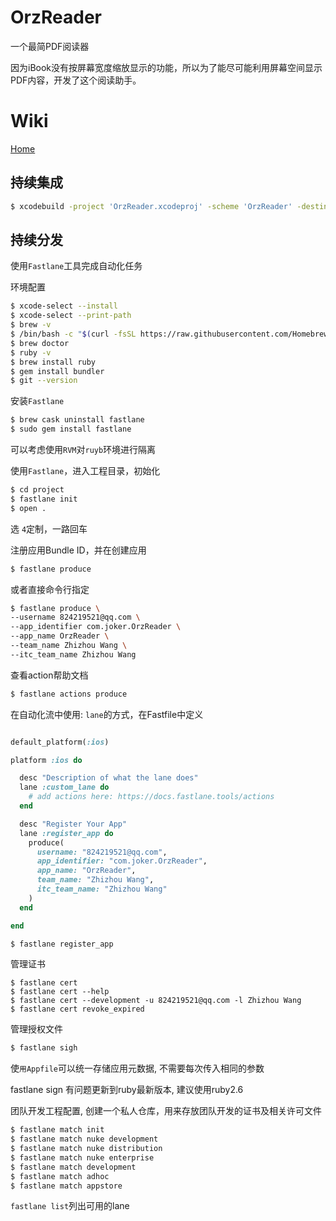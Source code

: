 # OrzReader

一个最简PDF阅读器

因为iBook没有按屏幕宽度缩放显示的功能，所以为了能尽可能利用屏幕空间显示PDF内容，开发了这个阅读助手。

# Wiki

[Home](https://github.com/OrzGeeker/OrzReader/wiki)


## 持续集成

```bash
$ xcodebuild -project 'OrzReader.xcodeproj' -scheme 'OrzReader' -destination 'platform=iOS Simulator,name=iPhone 8' test
```

## 持续分发

使用`Fastlane`工具完成自动化任务


环境配置

```bash
$ xcode-select --install  
$ xcode-select --print-path
$ brew -v
$ /bin/bash -c "$(curl -fsSL https://raw.githubusercontent.com/Homebrew/install/master/install.sh)"
$ brew doctor
$ ruby -v
$ brew install ruby
$ gem install bundler
$ git --version
```

安装`Fastlane`

```bash
$ brew cask uninstall fastlane
$ sudo gem install fastlane
```

可以考虑使用`RVM`对`ruyb`环境进行隔离 

使用`Fastlane`，进入工程目录，初始化

```bash
$ cd project
$ fastlane init
$ open .
```

选 `4`定制，一路回车

注册应用Bundle ID，并在创建应用

```bash
$ fastlane produce
```
或者直接命令行指定

```bash
$ fastlane produce \
--username 824219521@qq.com \
--app_identifier com.joker.OrzReader \
--app_name OrzReader \
--team_name Zhizhou Wang \
--itc_team_name Zhizhou Wang
```
查看action帮助文档

```bash
$ fastlane actions produce
```

在自动化流中使用: `lane`的方式，在Fastfile中定义

```ruby

default_platform(:ios)

platform :ios do

  desc "Description of what the lane does"
  lane :custom_lane do
    # add actions here: https://docs.fastlane.tools/actions
  end

  desc "Register Your App"
  lane :register_app do
    produce(
      username: "824219521@qq.com",
      app_identifier: "com.joker.OrzReader",
      app_name: "OrzReader",
      team_name: "Zhizhou Wang",
      itc_team_name: "Zhizhou Wang"
    )
  end

end
```

```bash
$ fastlane register_app
```

管理证书

```base
$ fastlane cert
$ fastlane cert --help
$ fastlane cert --development -u 824219521@qq.com -l Zhizhou Wang
$ fastlane cert revoke_expired
```

管理授权文件

```bash
$ fastlane sigh
```

使`用Appfile`可以统一存储应用元数据, 不需要每次传入相同的参数

fastlane sign 有问题更新到ruby最新版本, 建议使用ruby2.6

团队开发工程配置, 创建一个私人仓库，用来存放团队开发的证书及相关许可文件

```bash
$ fastlane match init
$ fastlane match nuke development
$ fastlane match nuke distribution
$ fastlane match nuke enterprise
$ fastlane match development
$ fastlane match adhoc
$ fastlane match appstore
```

`fastlane list`列出可用的lane

